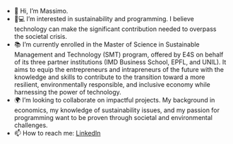 - 👋 Hi, I’m Massimo.
- 🌱💻 I’m interested in sustainability and programming. I believe technology can make the significant contribution needed to overpass the societal crisis.
- 📚 I’m currently enrolled in the Master of Science in Sustainable Management and Technology (SMT) program, offered by E4S on behalf of its three partner institutions (IMD Business School, EPFL, and UNIL). It aims to equip the entrepreneurs and intrapreneurs of the future with the knowledge and skills to contribute to the transition toward a more resilient, environmentally responsible, and inclusive economy while harnessing the power of technology.
- 🌍 I’m looking to collaborate on impactful projects. My background in economics, my knowledge of sustainability issues, and my passion for programming want to be proven through societal and environmental challenges.
- 📫 How to reach me: <a href="https://www.linkedin.com/in/poretti-massimo">LinkedIn</a>

<!---
Mastro1/Mastro1 is a ✨ special ✨ repository because its `README.md` (this file) appears on your GitHub profile.
You can click the Preview link to take a look at your changes.
--->
